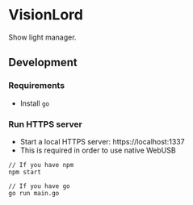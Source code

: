 # VisionLord

Show light manager.

## Development

### Requirements

* Install `go`

### Run HTTPS server

* Start a local HTTPS server: https://localhost:1337
* This is required in order to use native WebUSB

```
// If you have npm
npm start

// If you have go
go run main.go
```
